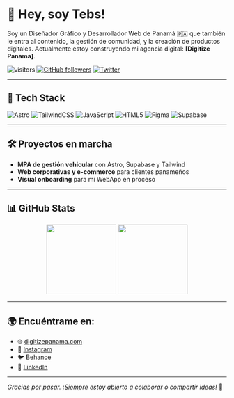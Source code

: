 # 👋 Hey, soy Tebs!

Soy un Diseñador Gráfico y Desarrollador Web de Panamá 🇵🇦 que también le entra al contenido, la gestión de comunidad, y la creación de productos digitales. Actualmente estoy construyendo mi agencia digital: **[Digitize Panama]**.

![visitors](https://komarev.com/ghpvc/?username=TU_USUARIO&color=blueviolet&style=flat)
[![GitHub followers](https://img.shields.io/github/followers/TU_USUARIO?label=Seguidores&style=social)](https://github.com/TU_USUARIO)
[![Twitter](https://img.shields.io/twitter/follow/TU_USUARIO?style=social)](https://twitter.com/TU_USUARIO)

---

## 🚀 Tech Stack
![Astro](https://img.shields.io/badge/Astro-%23FF5D01?style=for-the-badge&logo=astro&logoColor=white)
![TailwindCSS](https://img.shields.io/badge/TailwindCSS-38B2AC?style=for-the-badge&logo=tailwind-css&logoColor=white)
![JavaScript](https://img.shields.io/badge/JavaScript-F7DF1E?style=for-the-badge&logo=javascript&logoColor=black)
![HTML5](https://img.shields.io/badge/HTML5-E34F26?style=for-the-badge&logo=html5&logoColor=white)
![Figma](https://img.shields.io/badge/Figma-F24E1E?style=for-the-badge&logo=figma&logoColor=white)
![Supabase](https://img.shields.io/badge/Supabase-3ECF8E?style=for-the-badge&logo=supabase&logoColor=white)

---

## 🛠 Proyectos en marcha
- **MPA de gestión vehicular** con Astro, Supabase y Tailwind  
- **Web corporativas y e-commerce** para clientes panameños  
- **Visual onboarding** para mi WebApp en proceso  

---

## 📊 GitHub Stats

<div align="center">
  <img src="https://github-readme-stats.vercel.app/api?username=TU_USUARIO&show_icons=true&theme=radical&hide=contribs" height="160"/>
  <img src="https://github-readme-stats.vercel.app/api/top-langs/?username=TU_USUARIO&layout=compact&theme=radical" height="160"/>
</div>

---

## 🌍 Encuéntrame en:
- 🌐 [digitizepanama.com](https://tudominio.com)
- 📸 [Instagram](https://instagram.com/digitizepanama)
- 🐦 [Behance]([https://twitter.com/TU_USUARIO](https://www.behance.net/ejsm1623))
- 💼 [LinkedIn](https://www.linkedin.com/in/esteban-samaniego-51298b287/)

---

_Gracias por pasar. ¡Siempre estoy abierto a colaborar o compartir ideas!_ 🚀
